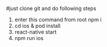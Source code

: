 #just clone git and do following steps
1. enter this command from root   npm i
2. cd ios & pod install
3. react-native start
4. npm run ios 